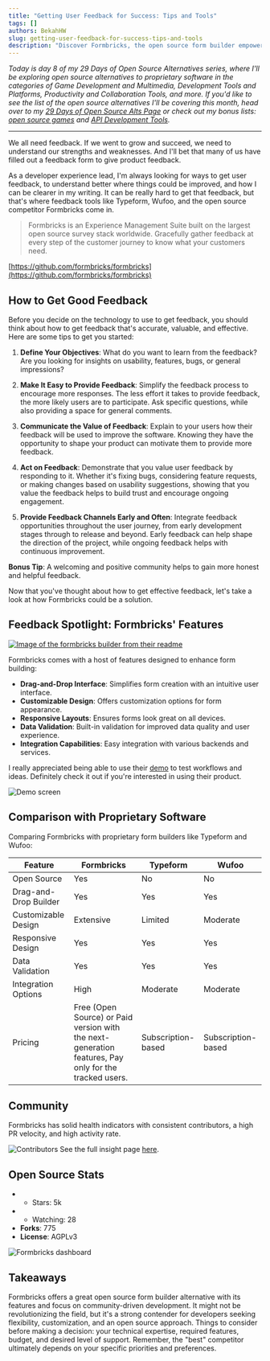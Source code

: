 ```yaml
---
title: "Getting User Feedback for Success: Tips and Tools"
tags: []
authors: BekahHW
slug: getting-user-feedback-for-success-tips-and-tools
description: "Discover Formbricks, the open source form builder empowering developers with customizable designs, responsive layouts, and robust integration capabilities. Learn why it's a solid alternative to proprietary software."
---
```


*Today is day 8 of my 29 Days of Open Source Alternatives series, where I'll be exploring open source alternatives to proprietary software in the categories of Game Development and Multimedia, Development Tools and Platforms, Productivity and Collaboration Tools, and more. If you'd like to see the list of the open source alternatives I'll be covering this month, head over to my [29 Days of Open Source Alts Page](https://oss.fyi/oss-alts) or check out my bonus lists:  [open source games](https://oss.fyi/oss-games) and [API Development Tools](https://oss.fyi/api-tools).* 

<hr/>

We all need feedback. If we went to grow and succeed, we need to understand our strengths and weaknesses. And I'll bet that many of us have filled out a feedback form to give product feedback. 

<!-- truncate -->


As a developer experience lead, I'm always looking for ways to get user feedback, to understand better where things could be improved, and how I can be clearer in my writing. It can be really hard to get that feedback, but that's where feedback tools like Typeform, Wufoo, and the open source competitor Formbricks come in. 

> Formbricks is an Experience Management Suite built on the largest open source survey stack worldwide. Gracefully gather feedback at every step of the customer journey to know what your customers need.

[https://github.com/formbricks/formbricks](https://github.com/formbricks/formbricks)

## How to Get Good Feedback

Before you decide on the technology to use to get feedback, you should think about how to get feedback that's accurate, valuable, and effective. Here are some tips to get you started:

1. **Define Your Objectives**: What do you want to learn from the feedback? Are you looking for insights on usability, features, bugs, or general impressions? 

2. **Make It Easy to Provide Feedback**: Simplify the feedback process to encourage more responses. The less effort it takes to provide feedback, the more likely users are to participate. Ask specific questions, while also providing a space for general comments.

3. **Communicate the Value of Feedback**: Explain to your users how their feedback will be used to improve the software. Knowing they have the opportunity to shape your product can motivate them to provide more feedback. 

4. **Act on Feedback**: Demonstrate that you value user feedback by responding to it. Whether it's fixing bugs, considering feature requests, or making changes based on usability suggestions, showing that you value the feedback helps to build trust and encourage ongoing engagement.

5. **Provide Feedback Channels Early and Often**: Integrate feedback opportunities throughout the user journey, from early development stages through to release and beyond. Early feedback can help shape the direction of the project, while ongoing feedback helps with continuous improvement.

**Bonus Tip**: A welcoming and positive community helps to gain more honest and helpful feedback.

Now that you've thought about how to get effective feedback, let's take a look at how Formbricks could be a solution.

## Feedback Spotlight: Formbricks' Features


[![Image of the formbricks builder from their readme](https://dev-to-uploads.s3.amazonaws.com/uploads/articles/5g4m11dgn07qidtmno38.png)](https://github.com/formbricks/formbricks)

Formbricks comes with a host of features designed to enhance form building:

- **Drag-and-Drop Interface**: Simplifies form creation with an intuitive user interface.
- **Customizable Design**: Offers customization options for form appearance.
- **Responsive Layouts**: Ensures forms look great on all devices.
- **Data Validation**: Built-in validation for improved data quality and user experience.
- **Integration Capabilities**: Easy integration with various backends and services.

I really appreciated being able to use their [demo](https://formbricks.com/demo) to test workflows and ideas. Definitely check it out if you're interested in using their product.

![Demo screen](https://dev-to-uploads.s3.amazonaws.com/uploads/articles/1zkp4wrd5aieu6t0fj4l.png)

## Comparison with Proprietary Software

Comparing Formbricks with proprietary form builders like Typeform and Wufoo:

| Feature               | Formbricks        | Typeform         | Wufoo             |
|-----------------------|-------------------|------------------|-------------------|
| Open Source           | Yes               | No               | No                |
| Drag-and-Drop Builder | Yes               | Yes              | Yes               |
| Customizable Design   | Extensive         | Limited          | Moderate          |
| Responsive Design     | Yes               | Yes              | Yes               |
| Data Validation       | Yes               | Yes              | Yes               |
| Integration Options   | High              | Moderate         | Moderate          |
| Pricing               | Free (Open Source) or Paid version with the next-generation features, Pay only for the tracked users. | Subscription-based | Subscription-based |

## Community

Formbricks has solid health indicators with consistent contributors, a high PR velocity, and high activity rate. 

![Contributors](https://dev-to-uploads.s3.amazonaws.com/uploads/articles/nmjhwjdojawhyxza8fku.png)
See the full insight page [here](https://app.opensauced.pizza/pages/BekahHW/1188/dashboard). 

## Open Source Stats

- - Stars: 5k
- - Watching: 28
- **Forks**: 775
- **License**: AGPLv3 

![Formbricks dashboard](https://dev-to-uploads.s3.amazonaws.com/uploads/articles/q78frvn5in9bylquztsw.png)

## Takeaways 

Formbricks offers a great open source form builder alternative with its features and focus on community-driven development. It might not be revolutionizing the field, but it's a strong contender for developers seeking flexibility, customization, and an open source approach. Things to consider before making a decision: your technical expertise, required features, budget, and desired level of support. Remember, the "best" competitor ultimately depends on your specific priorities and preferences.
